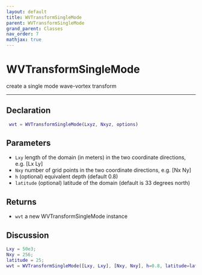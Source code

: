 ```yaml
---
layout: default
title: WVTransformSingleMode
parent: WVTransformSingleMode
grand_parent: Classes
nav_order: 7
mathjax: true
---
```


#  WVTransformSingleMode

create a single mode wave-vortex transform


---

## Declaration
```matlab
 wvt = WVTransformSingleMode(Lxyz, Nxyz, options)
```
## Parameters
+ `Lxy`  length of the domain (in meters) in the two coordinate directions, e.g. [Lx Ly]
+ `Nxy`  number of grid points in the two coordinate directions, e.g. [Nx Ny]
+ `h`   (optional) equivalent depth (default 0.8)
+ `latitude`  (optional) latitude of the domain (default is 33 degrees north)

## Returns
+ `wvt`  a new WVTransformSingleMode instance

## Discussion

  ```matlab
  Lxy = 50e3;
  Nxy = 256;
  latitude = 25;
  wvt = WVTransformSingleMode([Lxy, Lxy], [Nxy, Nxy], h=0.8, latitude=latitude);
  ```
 
 
              
